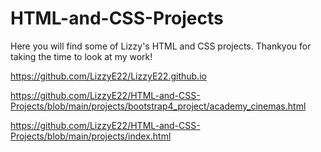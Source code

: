 # HTML-and-CSS-Projects
Here you will find some of Lizzy's HTML and CSS projects.
Thankyou for taking the time to look at my work!


https://github.com/LizzyE22/LizzyE22.github.io

https://github.com/LizzyE22/HTML-and-CSS-Projects/blob/main/projects/bootstrap4_project/academy_cinemas.html

https://github.com/LizzyE22/HTML-and-CSS-Projects/blob/main/projects/index.html
